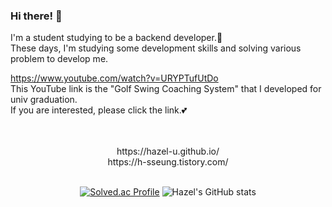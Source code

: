 ### Hi there! 👋
I'm a student studying to be a backend developer.:woman:<br>
These days, I'm studying some development skills and solving various problem to develop me.

https://www.youtube.com/watch?v=URYPTufUtDo<br>
This YouTube link is the "Golf Swing Coaching System" that I developed for univ graduation.<br>
If you are interested, please click the link.:two_hearts:
<br><br><br>

<div align="center">
https://hazel-u.github.io/<br> 
https://h-sseung.tistory.com/<br>
<br>

[![Solved.ac Profile](http://mazassumnida.wtf/api/v2/generate_badge?boj=hyeseung0124)](https://solved.ac/hyeseung0124/)
![Hazel's GitHub stats](https://github-readme-stats.vercel.app/api?username=Hazel-u&show_icons=true&theme=onedark)
</div>
